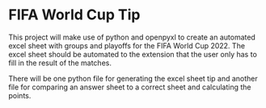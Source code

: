 # FIFA World Cup Tip

This project will make use of python and openpyxl to create an automated excel sheet with groups and playoffs for the FIFA World Cup 2022.
The excel sheet should be automated to the extension that the user only has to fill in the result of the matches.

There will be one python file for generating the excel sheet tip and another file for comparing an answer sheet to a correct sheet and calculating the points. 
